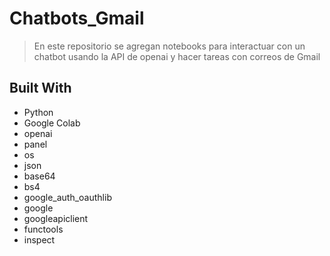 <a name="readme-top"></a>

# Chatbots_Gmail

> En este repositorio se agregan notebooks para interactuar con un chatbot usando la API de openai y hacer tareas con correos de Gmail
## Built With

- Python
- Google Colab
- openai
- panel
- os
- json
- base64
- bs4
- google_auth_oauthlib
- google
- googleapiclient
- functools
- inspect
